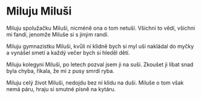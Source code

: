 # Miluju Miluši

Miluju spolužačku Miluši,
nicméně ona o tom netuší.
Všichni to vědí, všichni mi fandí,
jenomže Miluše si s jiným randí.

Miluju gymnazistku Miluši,
kvůli ní klidně bych si myl uši
nakládal do myčky a vynášel smetí
a každý večer bych si hleděl dětí.

Miluju kolegyni Miluši,
po letech pozval jsem ji na suši.
Zkoušet ji líbat snad byla chyba,
říkala, že mi z pusy smrdí ryba.

Miluju celý život Miluši,
nedojdu bez ní klidu na duši.
Miluše o tom však nemá páru,
hraju si smutné písně na kytáru.
